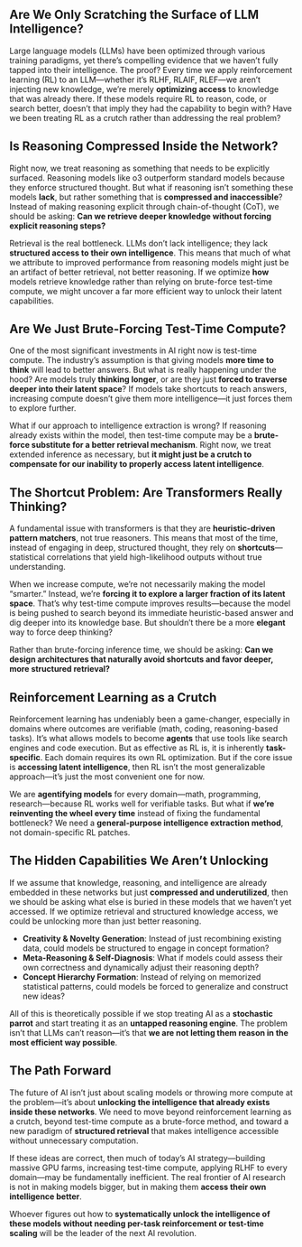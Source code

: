 ## **Are We Only Scratching the Surface of LLM Intelligence?**

Large language models (LLMs) have been optimized through various training paradigms, yet there’s compelling evidence that we haven’t fully tapped into their intelligence. The proof? Every time we apply reinforcement learning (RL) to an LLM—whether it’s RLHF, RLAIF, RLEF—we aren’t injecting new knowledge, we’re merely **optimizing access** to knowledge that was already there. If these models require RL to reason, code, or search better, doesn’t that imply they had the capability to begin with? Have we been treating RL as a crutch rather than addressing the real problem?

## **Is Reasoning Compressed Inside the Network?**

Right now, we treat reasoning as something that needs to be explicitly surfaced. Reasoning models like o3 outperform standard models because they enforce structured thought. But what if reasoning isn’t something these models **lack**, but rather something that is **compressed and inaccessible**? Instead of making reasoning explicit through chain-of-thought (CoT), we should be asking: **Can we retrieve deeper knowledge without forcing explicit reasoning steps?**

Retrieval is the real bottleneck. LLMs don’t lack intelligence; they lack **structured access to their own intelligence**. This means that much of what we attribute to improved performance from reasoning models might just be an artifact of better retrieval, not better reasoning. If we optimize **how** models retrieve knowledge rather than relying on brute-force test-time compute, we might uncover a far more efficient way to unlock their latent capabilities.

## **Are We Just Brute-Forcing Test-Time Compute?**

One of the most significant investments in AI right now is test-time compute. The industry’s assumption is that giving models **more time to think** will lead to better answers. But what is really happening under the hood? Are models truly **thinking longer**, or are they just **forced to traverse deeper into their latent space**? If models take shortcuts to reach answers, increasing compute doesn’t give them more intelligence—it just forces them to explore further.

What if our approach to intelligence extraction is wrong? If reasoning already exists within the model, then test-time compute may be a **brute-force substitute for a better retrieval mechanism**. Right now, we treat extended inference as necessary, but **it might just be a crutch to compensate for our inability to properly access latent intelligence**. 

## **The Shortcut Problem: Are Transformers Really Thinking?**

A fundamental issue with transformers is that they are **heuristic-driven pattern matchers**, not true reasoners. This means that most of the time, instead of engaging in deep, structured thought, they rely on **shortcuts**—statistical correlations that yield high-likelihood outputs without true understanding. 

When we increase compute, we’re not necessarily making the model “smarter.” Instead, we’re **forcing it to explore a larger fraction of its latent space**. That’s why test-time compute improves results—because the model is being pushed to search beyond its immediate heuristic-based answer and dig deeper into its knowledge base. But shouldn’t there be a more **elegant** way to force deep thinking? 

Rather than brute-forcing inference time, we should be asking: **Can we design architectures that naturally avoid shortcuts and favor deeper, more structured retrieval?**

## **Reinforcement Learning as a Crutch**

Reinforcement learning has undeniably been a game-changer, especially in domains where outcomes are verifiable (math, coding, reasoning-based tasks). It’s what allows models to become **agents** that use tools like search engines and code execution. But as effective as RL is, it is inherently **task-specific**. Each domain requires its own RL optimization. But if the core issue is **accessing latent intelligence**, then RL isn’t the most generalizable approach—it’s just the most convenient one for now.

We are **agentifying models** for every domain—math, programming, research—because RL works well for verifiable tasks. But what if **we’re reinventing the wheel every time** instead of fixing the fundamental bottleneck? We need a **general-purpose intelligence extraction method**, not domain-specific RL patches.

## **The Hidden Capabilities We Aren’t Unlocking**

If we assume that knowledge, reasoning, and intelligence are already embedded in these networks but just **compressed and underutilized**, then we should be asking what else is buried in these models that we haven’t yet accessed. If we optimize retrieval and structured knowledge access, we could be unlocking more than just better reasoning. 

- **Creativity & Novelty Generation**: Instead of just recombining existing data, could models be structured to engage in concept formation?
- **Meta-Reasoning & Self-Diagnosis**: What if models could assess their own correctness and dynamically adjust their reasoning depth?
- **Concept Hierarchy Formation**: Instead of relying on memorized statistical patterns, could models be forced to generalize and construct new ideas?

All of this is theoretically possible if we stop treating AI as a **stochastic parrot** and start treating it as an **untapped reasoning engine**. The problem isn’t that LLMs can’t reason—it’s that **we are not letting them reason in the most efficient way possible**.

## **The Path Forward**

The future of AI isn’t just about scaling models or throwing more compute at the problem—it’s about **unlocking the intelligence that already exists inside these networks**. We need to move beyond reinforcement learning as a crutch, beyond test-time compute as a brute-force method, and toward a new paradigm of **structured retrieval** that makes intelligence accessible without unnecessary computation.

If these ideas are correct, then much of today’s AI strategy—building massive GPU farms, increasing test-time compute, applying RLHF to every domain—may be fundamentally inefficient. The real frontier of AI research is not in making models bigger, but in making them **access their own intelligence better**.

Whoever figures out how to **systematically unlock the intelligence of these models without needing per-task reinforcement or test-time scaling** will be the leader of the next AI revolution.

